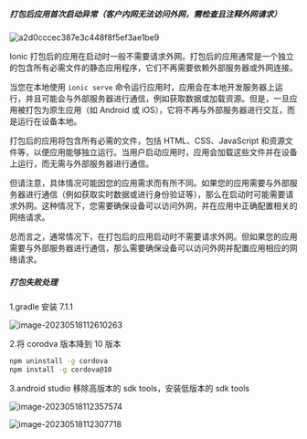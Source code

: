 ##### 打包后应用首次启动异常（客户内网无法访问外网，需检查且注释外网请求）

![a2d0cccec387e3c448f8f5ef3ae1be9](https://s2.loli.net/2023/09/07/gTqDne9pCJVaPtQ.jpg)

Ionic 打包后的应用在启动时一般不需要请求外网。打包后的应用通常是一个独立的包含所有必需文件的静态应用程序，它们不再需要依赖外部服务器或外网连接。

当您在本地使用 `ionic serve` 命令运行应用时，应用会在本地开发服务器上运行，并且可能会与外部服务器进行通信，例如获取数据或加载资源。但是，一旦应用被打包为原生应用（如 Android 或 iOS），它将不再与外部服务器进行交互，而是运行在设备本地。

打包后的应用将包含所有必需的文件，包括 HTML、CSS、JavaScript 和资源文件等，以便应用能够独立运行。当用户启动应用时，应用会加载这些文件并在设备上运行，而无需与外部服务器进行通信。

但请注意，具体情况可能因您的应用需求而有所不同。如果您的应用需要与外部服务器进行通信（例如获取实时数据或进行身份验证等），那么在启动时可能需要请求外网。这种情况下，您需要确保设备可以访问外网，并在应用中正确配置相关的网络请求。

总而言之，通常情况下，在打包后的应用启动时不需要请求外网。但如果您的应用需要与外部服务器进行通信，那么需要确保设备可以访问外网并配置应用相应的网络请求。



##### 打包失败处理

1.gradle 安装 7.1.1

![image-20230518112610263](https://s2.loli.net/2023/05/18/oVzUeCLGg1BiEMa.png)

2.将 corodva 版本降到 10 版本

```bash
npm uninstall -g cordova
npm install -g cordova@10
```

3.android studio 移除高版本的 sdk tools，安装低版本的 sdk tools 

![image-20230518112357574](https://s2.loli.net/2023/05/18/LCKqzOZkphgBr8N.png)

![image-20230518112307718](https://s2.loli.net/2023/05/18/nHRS8gYI4c3Nxqm.png)